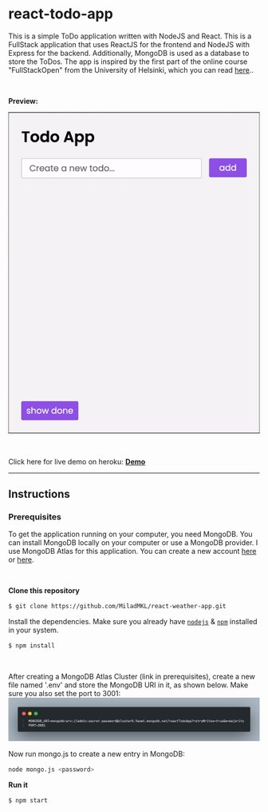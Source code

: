 # react-todo-app

This is a simple ToDo application written with NodeJS and React. This is a FullStack application that uses ReactJS for the frontend and NodeJS with Express for the backend. Additionally, MongoDB is used as a database to store the ToDos. The app is inspired by the first part of the online course "FullStackOpen" from the University of Helsinki, which you can read [here](https://fullstackopen.com/en/)..

<br>

**Preview:**

![App preview](./todo_backend/build/TodoApp.gif)

<br>

Click here for live demo on heroku: [**Demo**](https://fullstackopen-react-todo-app.herokuapp.com/)

---

## Instructions

### Prerequisites

To get the application running on your computer, you need MongoDB. You can install MongoDB locally on your computer or use a MongoDB provider. I use MongoDB Atlas for this application. You can create a new account [here](https://www.mongodb.com/basics/clusters/mongodb-cluster-setup) or [here](https://www.makeuseof.com/mongodb-cluster-cloud-free-setup/).

<br>

**Clone this repository**

```bash
$ git clone https://github.com/MiladMKL/react-weather-app.git
```

Install the dependencies. Make sure you already have [`nodejs`](https://nodejs.org/en/) & [`npm`](https://www.npmjs.com/) installed in your system.

```bash
$ npm install
```

<br>

After creating a MongoDB Atlas Cluster (link in prerequisites), create a new file named '.env' and store the MongoDB URI in it, as shown below.
Make sure you also set the port to 3001:
![MongoDB](./todo_backend/build/mongo.png)

Now run mongo.js to create a new entry in MongoDB:

```bash
node mongo.js <password>
```

**Run it**

```bash
$ npm start
```
